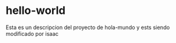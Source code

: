 # hello-world
Esta es un descripcion del proyecto de hola-mundo
y ests siendo modificado por isaac 
